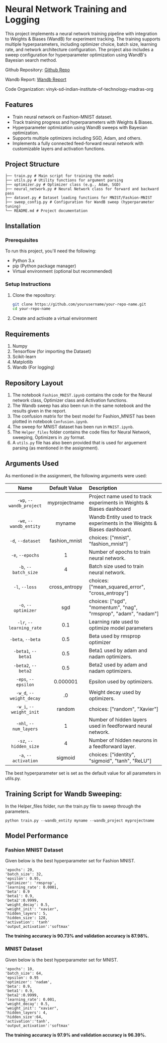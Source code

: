 # Neural Network Training and Logging

This project implements a neural network training pipeline with integration to Weights & Biases (WandB) for experiment tracking. The training supports multiple hyperparameters, including optimizer choice, batch size, learning rate, and network architecture configuration. The project also includes a sweep configuration for hyperparameter optimization using WandB's Bayesian search method.

Github Repository: [Github Repo](https://github.com/vinyk/DA6401_Assignment1/)

Wandb Report: [Wandb Report](https://wandb.ai/vinyk-sd-indian-institute-of-technology-madras/Assignment_Attempt3/reports/DA6401-Assignment-1--VmlldzoxMTcyMDQ4NA?accessToken=v5utfxbs5rkqos2n1009vo7p3lxvk1cfgsegf8uk89jio0n4zrj1wi1eiy2krsqm)

Code Organization:  vinyk-sd-indian-institute-of-technology-madras-org

## Features
- Train neural network on Fashion-MNIST dataset.
- Track training progress and hyperparameters with Weights & Biases.
- Hyperparameter optimization using WandB sweeps with Bayesian optimization.
- Supports multiple optimizers including SGD, Adam, and others.
- Implements a fully connected feed-forward neural network with customizable layers and activation functions.

## Project Structure
```
├── train.py # Main script for training the model
├── utils.py # Utility functions for argument parsing
├── optimizer.py # Optimizer class (e.g., Adam, SGD)
├── neural_network.py # Neural Network class for forward and backward pass
├── dataset.py # Dataset loading functions for MNIST/Fashion-MNIST
├── sweep_config.py # Configuration for WandB sweep (hyperparameter tuning)
└── README.md # Project documentation
```

## Installation

### Prerequisites

To run this project, you'll need the following:

- Python 3.x
- pip (Python package manager)
- Virtual environment (optional but recommended)

### Setup Instructions

1. Clone the repository:
   ```bash
   git clone https://github.com/yourusername/your-repo-name.git
   cd your-repo-name
2. Create and activate a virtual environment

## Requirements
1) Numpy
2) Tensorflow (for importing the Dataset)
3) Scikit-learn
4) Matplotlib
5) Wandb (For logging)

## Repository Layout
1) The notebook `Fashion_MNIST.ipynb` contains the code for the Neural network class, Optimizer class and Activation functions.
2) The Wandb sweep has also been run in the same notebook and the results given in the report.
3) The confusion matrix for the best model for Fashion_MNIST has been plotted in notebook `Confusion.ipynb`.
4) The sweep for MNIST dataset has been run in `MNIST.ipynb`. 
5) The `Helper_files` folder contains the code files for Neural Network, sweeping, Optimizers in .py format.
6) A `utils.py` file has also been provided that is used for arguement parsing (as mentioned in the assignment).

## Arguments Used
As mentioned in the assignment, the following arguments were used:

| Name | Default Value | Description |
| :---: | :-------------: | :----------- |
| `-wp`, `--wandb_project` | myprojectname | Project name used to track experiments in Weights & Biases dashboard |
| `-we`, `--wandb_entity` | myname  | Wandb Entity used to track experiments in the Weights & Biases dashboard. |
| `-d`, `--dataset` | fashion_mnist | choices:  ["mnist", "fashion_mnist"] |
| `-e`, `--epochs` | 1 |  Number of epochs to train neural network.|
| `-b`, `--batch_size` | 4 | Batch size used to train neural network. | 
| `-l`, `--loss` | cross_entropy | choices:  ["mean_squared_error", "cross_entropy"] |
| `-o`, `--optimizer` | sgd | choices:  ["sgd", "momentum", "nag", "rmsprop", "adam", "nadam"] | 
| `-lr`, `--learning_rate` | 0.1 | Learning rate used to optimize model parameters | 
| `-beta`, `--beta` | 0.5 | Beta used by rmsprop optimizer | 
| `-beta1`, `--beta1` | 0.5 | Beta1 used by adam and nadam optimizers. | 
| `-beta2`, `--beta2` | 0.5 | Beta2 used by adam and nadam optimizers. |
| `-eps`, `--epsilon` | 0.000001 | Epsilon used by optimizers. |
| `-w_d`, `--weight_decay` | .0 | Weight decay used by optimizers. |
| `-w_i`, `--weight_init` | random | choices:  ["random", "Xavier"] | 
| `-nhl`, `--num_layers` | 1 | Number of hidden layers used in feedforward neural network. | 
| `-sz`, `--hidden_size` | 4 | Number of hidden neurons in a feedforward layer. |
| `-a`, `--activation` | sigmoid | choices:  ["identity", "sigmoid", "tanh", "ReLU"] |

The best hyperparameter set is set as the default value for all parameters in utils.py.

## Training Script for Wandb Sweeping:

In the Helper_files folder, run the train.py file to sweep through the parameters.
```
python train.py --wandb_entity myname --wandb_project myprojectname
```
## Model Performance

### Fashion MNIST Dataset

Given below is the best hyperparameter set for Fashion MNIST.

```
'epochs': 20,
'batch_size': 32,
'epsilon': 0.95,
'optimizer': 'rmsprop',
'learning_rate': 0.0001,
'beta': 0.9
'beta1': 0.9,
'beta2':0.9999,
'weight_decay': 0.5,
'weight_init': "xavier",
'hidden_layers': 5,
'hidden_size': 128,
'activation': 'tanh'
'output_activation':'softmax'
```
**The training accuracy is 90.73% and validation accuracy is 87.98%.**

### MNIST Dataset

Given below is the best hyperparameter set for MNIST.

```
'epochs': 10,
'batch_size': 64,
'epsilon': 0.95
'optimizer': 'nadam',
'beta': 0.9,
'beta1': 0.9,
'beta2':0.9999,
'learning_rate': 0.001,
'weight_decay': 0.5,
'weight_init': "xavier",
'hidden_layers': 4,
'hidden_size':64,
'activation':'tanh',
'output_activation':'softmax'
```
**The training accuracy is 97.9% and validation accuracy is 96.39%.**

